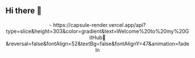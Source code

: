 ## Hi there 👋

<!--
leekminxx/leekminxx** is a ✨ _special_ ✨ repository because its `README.md` (this file) appears on your GitHub profile.

Here are some ideas to get you started:


- 🔭 I’m currently working on ...
- 🌱 I’m currently learning ...
- 👯 I’m looking to collaborate on ...
- 🤔 I’m looking for help with ...
- 💬 Ask me about ...
- 📫 How to reach me: ...
- 😄 Pronouns: ...
- ⚡ Fun fact: ...
-->
<p align='center'>
- https://capsule-render.vercel.app/api?type=slice&height=303&color=gradient&text=Welcome%20to%20my%20GitHub🎈&reversal=false&fontAlign=52&textBg=false&fontAlignY=47&animation=fadeIn
</p>
